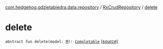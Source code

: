 [com.hedgehog.gdzietabiedra.data.repository](../index.md) / [RxCrudRepository](index.md) / [delete](./delete.md)

# delete

`abstract fun delete(model: `[`M`](index.md#M)`): `[`Completable`](http://reactivex.io/RxJava/javadoc/io/reactivex/Completable.html) [(source)](https://github.com/asvid/GdzieTaBiedra/tree/master/app/src/main/java/com/hedgehog/gdzietabiedra/data/repository/RxCrudRepository.kt#L9)